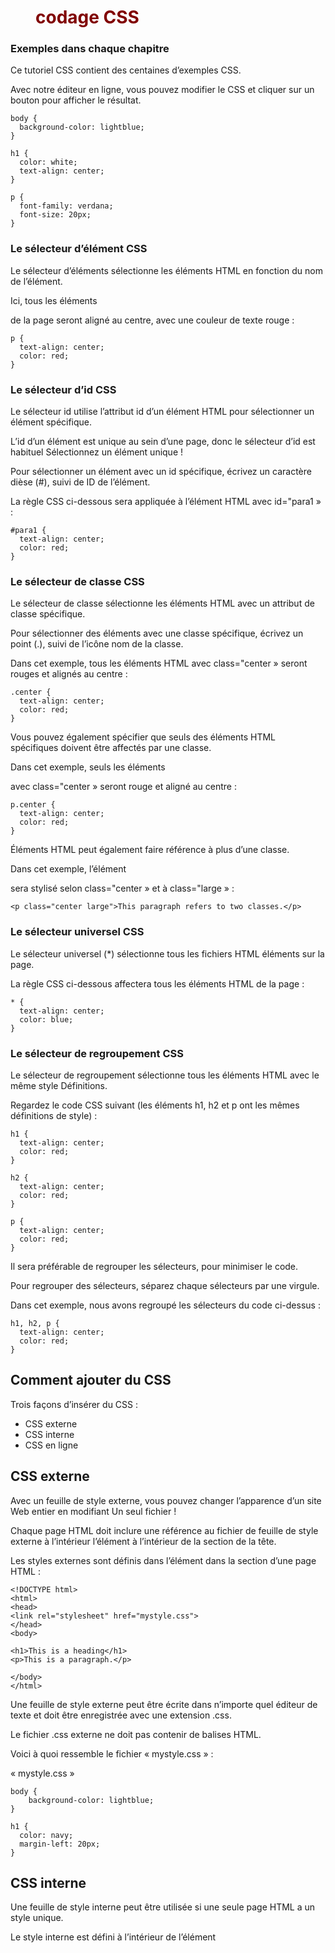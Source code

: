 # codage CSS

### Exemples dans chaque chapitre
Ce tutoriel CSS contient des centaines d’exemples CSS.

Avec notre éditeur en ligne, vous pouvez modifier le CSS et cliquer sur un bouton pour afficher le résultat.

    body {
      background-color: lightblue;
    }

    h1 {
      color: white;
      text-align: center;
    }

    p {
      font-family: verdana;
      font-size: 20px;
    }

### Le sélecteur d’élément CSS
Le sélecteur d’éléments sélectionne les éléments HTML en fonction du nom de l’élément.

Ici, tous les éléments <p> de la page seront aligné au centre, avec une couleur de texte rouge :

    p {
      text-align: center;
      color: red;
    }

### Le sélecteur d’id CSS
Le sélecteur id utilise l’attribut id d’un élément HTML pour sélectionner un élément spécifique.

L’id d’un élément est unique au sein d’une page, donc le sélecteur d’id est habituel Sélectionnez un élément unique !

Pour sélectionner un élément avec un id spécifique, écrivez un caractère dièse (#), suivi de ID de l’élément.

La règle CSS ci-dessous sera appliquée à l’élément HTML avec id="para1 » :

    #para1 {
      text-align: center;
      color: red;
    }

### Le sélecteur de classe CSS
Le sélecteur de classe sélectionne les éléments HTML avec un attribut de classe spécifique.

Pour sélectionner des éléments avec une classe spécifique, écrivez un point (.), suivi de l’icône nom de la classe.

Dans cet exemple, tous les éléments HTML avec class="center » seront rouges et alignés au centre :

    .center {
      text-align: center;
      color: red;
    }

Vous pouvez également spécifier que seuls des éléments HTML spécifiques doivent être affectés par une classe.

Dans cet exemple, seuls les éléments <p> avec class="center » seront rouge et aligné au centre :

    p.center {
      text-align: center;
      color: red;
    }

Éléments HTML peut également faire référence à plus d’une classe.

Dans cet exemple, l’élément <p> sera stylisé selon class="center » et à class="large » :

    <p class="center large">This paragraph refers to two classes.</p>

### Le sélecteur universel CSS
Le sélecteur universel (*) sélectionne tous les fichiers HTML éléments sur la page.

La règle CSS ci-dessous affectera tous les éléments HTML de la page :

    * {
      text-align: center;
      color: blue;
    }

### Le sélecteur de regroupement CSS
Le sélecteur de regroupement sélectionne tous les éléments HTML avec le même style Définitions.

Regardez le code CSS suivant (les éléments h1, h2 et p ont les mêmes définitions de style) :

    h1 {
      text-align: center;
      color: red;
    }

    h2 {
      text-align: center;
      color: red;
    }

    p {
      text-align: center;
      color: red;
    }

Il sera préférable de regrouper les sélecteurs, pour minimiser le code.

Pour regrouper des sélecteurs, séparez chaque sélecteurs par une virgule.


Dans cet exemple, nous avons regroupé les sélecteurs du code ci-dessus :

    h1, h2, p {
      text-align: center;
      color: red;
    }
## Comment ajouter du CSS

Trois façons d’insérer du CSS :

- CSS externe
- CSS interne
- CSS en ligne

## CSS externe
Avec un feuille de style externe, vous pouvez changer l’apparence d’un site Web entier en modifiant Un seul fichier !

Chaque page HTML doit inclure une référence au fichier de feuille de style externe à l’intérieur l’élément <lien> à l’intérieur de la section de la tête.


Les styles externes sont définis dans l’élément <link> dans la section <head> d’une page HTML :

    <!DOCTYPE html>
    <html>
    <head>
    <link rel="stylesheet" href="mystyle.css">
    </head>
    <body>

    <h1>This is a heading</h1>
    <p>This is a paragraph.</p>

    </body>
    </html>

Une feuille de style externe peut être écrite dans n’importe quel éditeur de texte et doit être enregistrée avec une extension .css.

Le fichier .css externe ne doit pas contenir de balises HTML.

Voici à quoi ressemble le fichier « mystyle.css » :

« mystyle.css »

    body {
        background-color: lightblue;
    }

    h1 {
      color: navy;
      margin-left: 20px;
    }

## CSS interne

Une feuille de style interne peut être utilisée si une seule page HTML a un style unique.

Le style interne est défini à l’intérieur de l’élément <style>, à l’intérieur de la tête section.

Les styles internes sont définis dans l’élément <style> dans la section <head> d’une page HTML :

    <!DOCTYPE html>
    <html>
    <head>
    <style>
    body {
      background-color: linen;
    }

    h1 {
      color: maroon;
      margin-left: 40px;
    }
    </style>
    </head>
    <body>

    <h1>This is a heading</h1>
    <p>This is a paragraph.</p>

    </body>
    </html>

## CSS en ligne
Un style en ligne peut être utilisé pour appliquer un style unique à un seul élément.

Pour utiliser des styles en ligne, ajoutez l’attribut style à l’élément approprié. Le style peut contenir n’importe quelle propriété CSS.

Les styles en ligne sont définis dans l’attribut « style » de la élément:

    <!DOCTYPE html>
    <html>
    <body>

    <h1 style="color:blue;text-align:center;">This is a heading</h1>
    <p style="color:red;">This is a paragraph.</p>

    </body>
    </html>

## Plusieurs feuilles de style
Si certaines propriétés ont été définies pour le même sélecteur (élément) dans différentes feuilles de style, La valeur de la dernière feuille de style lue sera utilisée.

Supposons qu’une feuille de style externe ait le style suivant pour l’élément <h1> :

    h1 {
      color: navy;
    }

Ensuite, supposons qu’une feuille de style interne ait également le style suivant pour l’élément <h1> :

    h1 {
      color: orange;   
    }

Si le style interne est défini après le lien vers la feuille de style externe, les éléments <h1> seront « orange » :

    <head>
    <link rel="stylesheet" type="text/css" href="mystyle.css">
    <style>
    h1 {
      color: orange;
    }
    </style>
    </head>

Cependant, si le style interne est défini avant le lien vers la feuille de style externe, les éléments <h1> seront « marine » :

    <head>
    <style>
    h1 {
      color: orange;
    }
    </style>
    <link rel="stylesheet" type="text/css" href="mystyle.css">
    </head>
